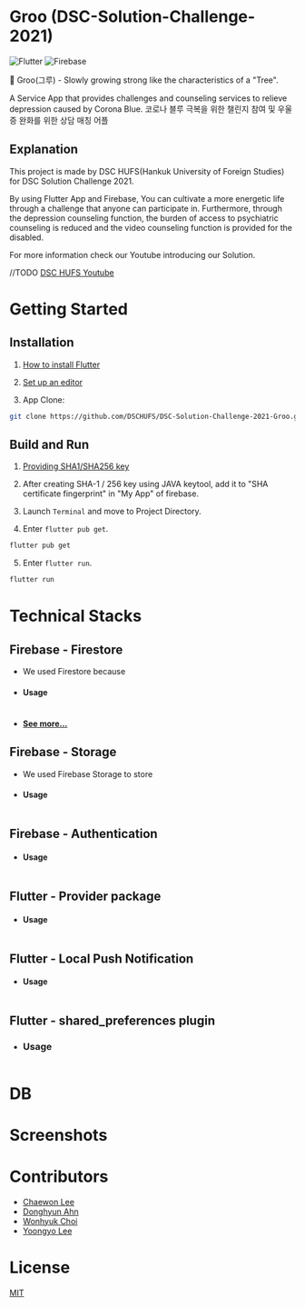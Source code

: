 # Groo (DSC-Solution-Challenge-2021)
![Flutter](https://img.shields.io/badge/Dart-Flutter-blue?logo=Flutter)
![Firebase](https://img.shields.io/badge/with-Firebase-FFCC00?logo=Firebase)


🌳 Groo(그루) - Slowly growing strong like the characteristics of a "Tree".

A Service App that provides challenges and counseling services to relieve depression caused by Corona Blue.
코로나 블루 극복을 위한 챌린지 참여 및 우울증 완화를 위한 상담 매칭 어플


## Explanation
This project is made by DSC HUFS(Hankuk University of Foreign Studies) for DSC Solution Challenge 2021.

By using Flutter App and Firebase, You can cultivate a more energetic life through a challenge that anyone can participate in. Furthermore, through the depression counseling function, the burden of access to psychiatric counseling is reduced and the video counseling function is provided for the disabled.

For more information check our Youtube introducing our Solution.

//TODO
[DSC HUFS Youtube](https://youtu.be/sV1MkwgMrNU)

# Getting Started

## Installation

1. [How to install Flutter](https://flutter.dev/docs/get-started/install)

2. [Set up an editor](https://flutter.dev/docs/get-started/editor?tab=vscode)

3. App Clone:
```bash
git clone https://github.com/DSCHUFS/DSC-Solution-Challenge-2021-Groo.git
```

## Build and Run

1. [Providing SHA1/SHA256 key](https://developers.google.com/android/guides/client-auth) 

2. After creating SHA-1 / 256 key using JAVA keytool, add it to "SHA certificate fingerprint" in "My App" of firebase.

3. Launch `Terminal` and move to Project Directory.

4. Enter `flutter pub get`.
```bash
flutter pub get
```

5. Enter `flutter run`.
```bash
flutter run
```

# Technical Stacks
## Firebase - Firestore
- We used Firestore because

- #### Usage
``` dart
```
- #### [See more...](https://console.firebase.google.com)

## Firebase - Storage
- We used Firebase Storage to store

- #### Usage
``` dart
```

## Firebase - Authentication
- #### Usage
``` dart
```

## Flutter - Provider package
- #### Usage
``` dart
```

## Flutter - Local Push Notification
- #### Usage
``` dart
```

## Flutter - shared_preferences plugin
- ### Usage
``` dart
```

# DB

# Screenshots

# Contributors
- [Chaewon Lee](https://github.com/lcw729)
- [Donghyun Ahn](https://github.com/devdonghyun)
- [Wonhyuk Choi](https://github.com/devluce)
- [Yoongyo Lee](https://github.com/lykee2000)

# License
[MIT](https://choosealicense.com/licenses/mit/)
